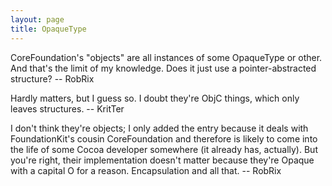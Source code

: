 ```yaml
---
layout: page
title: OpaqueType
---
```




CoreFoundation's "objects" are all instances of some OpaqueType or other. And that's the limit of my knowledge. Does it just use a pointer-abstracted structure? -- RobRix

Hardly matters, but I guess so. I doubt they're ObjC things, which only leaves structures. -- KritTer

I don't think they're objects; I only added the entry because it deals with FoundationKit's cousin CoreFoundation and therefore is likely to come into the life of some Cocoa developer somewhere (it already has, actually). But you're right, their implementation doesn't matter because they're Opaque with a capital O for a reason. Encapsulation and all that. -- RobRix

